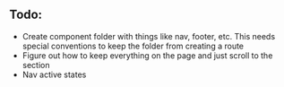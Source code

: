 ## Todo:
- Create component folder with things like nav, footer, etc. This needs special conventions to keep the folder from creating a route
- Figure out how to keep everything on the page and just scroll to the section
- Nav active states